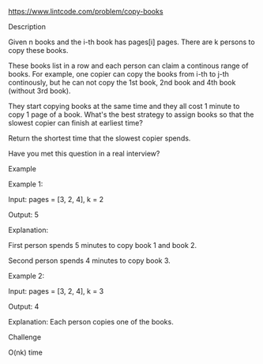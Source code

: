 https://www.lintcode.com/problem/copy-books

Description


Given n books and the i-th book has pages[i] pages. There are k persons to copy these books.

These books list in a row and each person can claim a continous range of books. For example, one copier can copy the books from i-th to j-th continously, but he can not copy the 1st book, 2nd book and 4th book (without 3rd book).

They start copying books at the same time and they all cost 1 minute to copy 1 page of a book. What's the best strategy to assign books so that the slowest copier can finish at earliest time?

Return the shortest time that the slowest copier spends.


Have you met this question in a real interview?  

Example

Example 1:

Input: pages = [3, 2, 4], k = 2

Output: 5

Explanation: 

First person spends 5 minutes to copy book 1 and book 2.

Second person spends 4 minutes to copy book 3.

Example 2:

Input: pages = [3, 2, 4], k = 3

Output: 4

Explanation: Each person copies one of the books.

Challenge

O(nk) time

